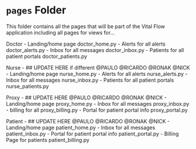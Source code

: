 # `pages` Folder

This folder contains all the pages that will be part of the Vital Flow application including all pages for views for...

Doctor
        - Landing/home page doctor_home.py
        - Alerts for all alerts doctor_alerts.py
        - Inbox for all messages doctor_inbox.py
        - Patients for all patient portals doctor_patients.py

Nurse
        - ## UPDATE HERE if different  @PAULO @RICARDO @RONAK @NICK
         - Landing/home page nurse_home.py
        - Alerts for all alerts nurse_alerts.py
        - Inbox for all messages nurse_inbox.py
        - Patients for all patient portals nurse_patients.py

Proxy
        - ## UPDATE HERE @PAULO @RICARDO @RONAK @NICK
        - Landing/home page proxy_home.py
        - Inbox for all messages proxy_inbox.py
        - billing for all proxy_billing.py
        - Portal for patient portal info proxy_portal.py

Patient
        - ## UPDATE HERE @PAULO @RICARDO @RONAK @NICK
        - Landing/home page patient_home.py
        - Inbox for all messages patient_inbox.py
        - Portal for patient portal info patient_portal.py
        - Billing Page for patients patient_billing.py
        
